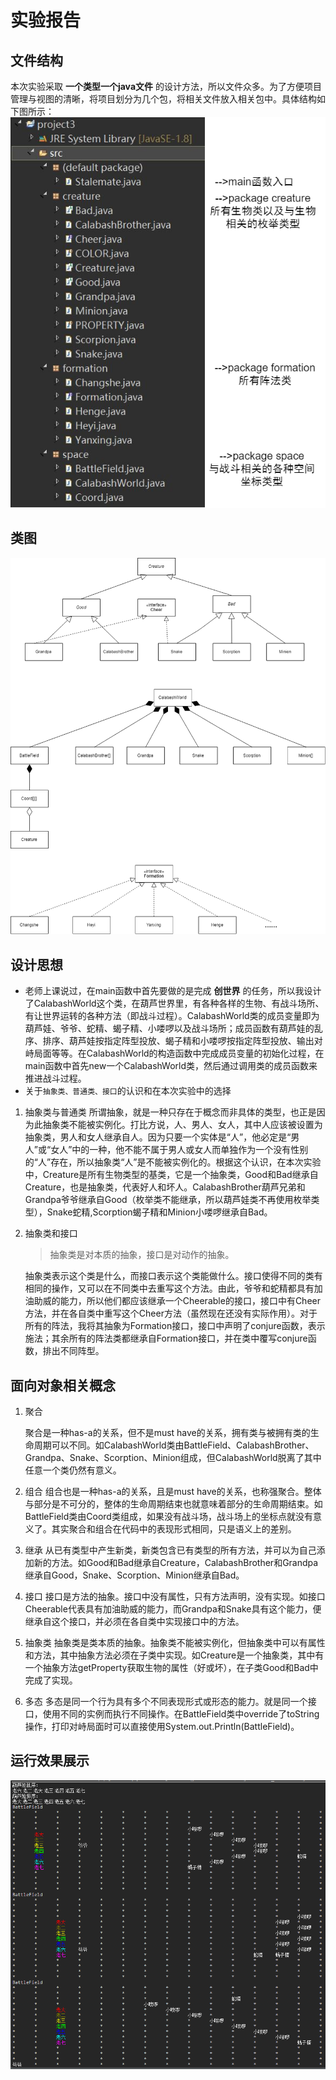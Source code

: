 # 实验报告

## 文件结构
本次实验采取 **一个类型一个java文件** 的设计方法，所以文件众多。为了方便项目管理与视图的清晰，将项目划分为几个包，将相关文件放入相关包中。具体结构如下图所示：
![](File.png)


## 类图
![](Class.png)


## 设计思想
- 老师上课说过，在main函数中首先要做的是完成 **创世界** 的任务，所以我设计了CalabashWorld这个类，在葫芦世界里，有各种各样的生物、有战斗场所、有让世界运转的各种方法（即战斗过程）。CalabashWorld类的成员变量即为葫芦娃、爷爷、蛇精、蝎子精、小喽啰以及战斗场所；成员函数有葫芦娃的乱序、排序、葫芦娃按指定阵型投放、蝎子精和小喽啰按指定阵型投放、输出对峙局面等等。在CalabashWorld的构造函数中完成成员变量的初始化过程，在main函数中首先new一个CalabashWorld类，然后通过调用类的成员函数来推进战斗过程。
- 关于`抽象类、普通类、接口`的认识和在本次实验中的选择
1. 抽象类与普通类
    所谓抽象，就是一种只存在于概念而非具体的类型，也正是因为此抽象类不能被实例化。打比方说，人、男人、女人，其中人应该被设置为抽象类，男人和女人继承自人。因为只要一个实体是“人”，他必定是“男人”或“女人”中的一种，他不能不属于男人或女人而单独作为一个没有性别的“人”存在，所以抽象类“人”是不能被实例化的。根据这个认识，在本次实验中，Creature是所有生物类型的基类，它是一个抽象类，Good和Bad继承自Creature，也是抽象类，代表好人和坏人。CalabashBrother葫芦兄弟和Grandpa爷爷继承自Good（枚举类不能继承，所以葫芦娃类不再使用枚举类型），Snake蛇精,Scorption蝎子精和Minion小喽啰继承自Bad。
2. 抽象类和接口
    > 抽象类是对本质的抽象，接口是对动作的抽象。

    抽象类表示这个类是什么，而接口表示这个类能做什么。接口使得不同的类有相同的操作，又可以在不同类中去重写这个方法。由此，爷爷和蛇精都具有加油助威的能力，所以他们都应该继承一个Cheerable的接口，接口中有Cheer方法，并在各自类中重写这个Cheer方法（虽然现在还没有实际作用）。对于所有的阵法，我将其抽象为Formation接口，接口中声明了conjure函数，表示施法；其余所有的阵法类都继承自Formation接口，并在类中覆写conjure函数，排出不同阵型。

## 面向对象相关概念
1. 聚合

    聚合是一种has-a的关系，但不是must have的关系，拥有类与被拥有类的生命周期可以不同。如CalabashWorld类由BattleField、CalabashBrother、Grandpa、Snake、Scorption、Minion组成，但CalabashWorld脱离了其中任意一个类仍然有意义。
2. 组合
    组合也是一种has-a的关系，且是must have的关系，也称强聚合。整体与部分是不可分的，整体的生命周期结束也就意味着部分的生命周期结束。如BattleField类由Coord类组成，如果没有战斗场，战斗场上的坐标点就没有意义了。其实聚合和组合在代码中的表现形式相同，只是语义上的差别。
3. 继承
    从已有类型中产生新类，新类包含已有类型的所有方法，并可以为自己添加新的方法。如Good和Bad继承自Creature，CalabashBrother和Grandpa继承自Good，Snake、Scorption、Minion继承自Bad。
4. 接口
    接口是方法的抽象。接口中没有属性，只有方法声明，没有实现。如接口Cheerable代表具有加油助威的能力，而Grandpa和Snake具有这个能力，便继承自这个接口，并必须在各自类中实现接口中的方法。
5. 抽象类
    抽象类是类本质的抽象。抽象类不能被实例化，但抽象类中可以有属性和方法，其中抽象方法必须在子类中实现。如Creature是一个抽象类，其中有一个抽象方法getProperty获取生物的属性（好或坏），在子类Good和Bad中完成了实现。
6. 多态
    多态是同一个行为具有多个不同表现形式或形态的能力。就是同一个接口，使用不同的实例而执行不同操作。在BattleField类中override了toString操作，打印对峙局面时可以直接使用System.out.Println(BattleField)。

## 运行效果展示
![](result.png)